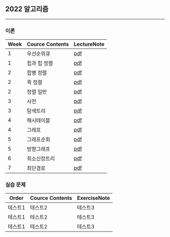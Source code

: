 ## 2022 알고리즘
-----
### 이론
|Week|Cource Contents|LectureNote|
|------|---|---|
|1|우선순위큐|[pdf](https://github.com/0l0l4l4/2022_Summer_Algorithm/blob/main/PDF/5.pdf)|
|1|힙과 힙 정렬|[pdf](https://github.com/0l0l4l4/2022_Summer_Algorithm/blob/main/PDF/6.pdf)|
|2|합병 정렬|[pdf](https://github.com/0l0l4l4/2022_Summer_Algorithm/blob/main/PDF/7.pdf)|
|2|퀵 정렬|[pdf](https://github.com/0l0l4l4/2022_Summer_Algorithm/blob/main/PDF/8.pdf)|
|2|정렬 일반|[pdf](https://github.com/0l0l4l4/2022_Summer_Algorithm/blob/main/PDF/9.pdf)|
|3|사전|[pdf](https://github.com/0l0l4l4/2022_Summer_Algorithm/blob/main/PDF/10.pdf)|
|3|탐색트리|[pdf](https://github.com/0l0l4l4/2022_Summer_Algorithm/blob/main/PDF/11.pdf)|
|4|해시테이블|[pdf](https://github.com/0l0l4l4/2022_Summer_Algorithm/blob/main/PDF/12.pdf)|
|4|그래프|[pdf](https://github.com/0l0l4l4/2022_Summer_Algorithm/blob/main/PDF/13.pdf)|
|5|그래프순회|[pdf](https://github.com/0l0l4l4/2022_Summer_Algorithm/blob/main/PDF/14.pdf)|
|5|방향그래프|[pdf](https://github.com/0l0l4l4/2022_Summer_Algorithm/blob/main/PDF/15.pdf)|
|6|최소신장트리|[pdf](https://github.com/0l0l4l4/2022_Summer_Algorithm/blob/main/PDF/16.pdf)|
|7|최단경로|[pdf](https://github.com/0l0l4l4/2022_Summer_Algorithm/blob/main/PDF/17.pdf)|

### 실습 문제
|Order|Cource Contents|ExerciseNote|
|------|---|---|
|테스트1|테스트2|테스트3|
|테스트1|테스트2|테스트3|
|테스트1|테스트2|테스트3|

